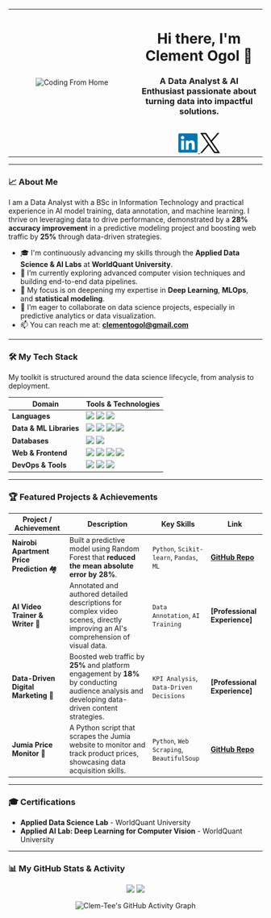 <!-- 
Hello! This profile is crafted to showcase my journey in data science and AI. 
Feel free to use it as inspiration.
-->

<!-- New Asymmetrical Header with Centered Columns -->
<table width="100%">
  <tr>
    <td align="center" valign="middle" width="50%">
      <!-- GIF on the LEFT, centered in its column -->
      <img src="https://media.giphy.com/media/M9gbBd9nbDrOTu1Mqx/giphy.gif" alt="Coding From Home" width="250"/>
    </td>
    <td align="center" valign="middle" width="50%">
      <!-- Text & Socials on the RIGHT, centered in its column -->
      <h1>Hi there, I'm Clement Ogol 👋</h1>
      <h3>A Data Analyst & AI Enthusiast passionate about turning data into impactful solutions.</h3>
      <br/>
      <div>
        <a href="https://www.linkedin.com/in/clementogol/" target="_blank">
          <img src="https://raw.githubusercontent.com/devicons/devicon/master/icons/linkedin/linkedin-original.svg" alt="Clement Ogol's LinkedIn" width="40" height="40" />
        </a>
        <a href="https://twitter.com/clem_zenith" target="_blank">
          <img src="https://raw.githubusercontent.com/devicons/devicon/master/icons/twitter/twitter-original.svg" alt="Clement Ogol's Twitter" width="40" height="40" />
        </a>
      </div>
    </td>
  </tr>
</table>

---

### 📈 About Me

I am a Data Analyst with a BSc in Information Technology and practical experience in AI model training, data annotation, and machine learning. I thrive on leveraging data to drive performance, demonstrated by a **28% accuracy improvement** in a predictive modeling project and boosting web traffic by **25%** through data-driven strategies.

- 🎓 I'm continuously advancing my skills through the **Applied Data Science & AI Labs** at **WorldQuant University**.
- 🔭 I’m currently exploring advanced computer vision techniques and building end-to-end data pipelines.
- 🌱 My focus is on deepening my expertise in **Deep Learning**, **MLOps**, and **statistical modeling**.
- 🤝 I’m eager to collaborate on data science projects, especially in predictive analytics or data visualization.
- 📫 You can reach me at: **clementogol@gmail.com**

---

### 🛠️ My Tech Stack
My toolkit is structured around the data science lifecycle, from analysis to deployment.

| Domain                  | Tools & Technologies                                                                                                                                                                                                                                                                                                                                                                                                                                                                                                                                               |
| ----------------------- | ------------------------------------------------------------------------------------------------------------------------------------------------------------------------------------------------------------------------------------------------------------------------------------------------------------------------------------------------------------------------------------------------------------------------------------------------------------------------------------------------------------------------------------------------------------------ |
| **Languages**           | <a href="#"><img src="https://img.shields.io/badge/Python-3776AB?style=for-the-badge&logo=python&logoColor=white"></a> <a href="#"><img src="https://img.shields.io/badge/SQL-025E8C?style=for-the-badge&logo=postgresql&logoColor=white"></a> <a href="#"><img src="https://img.shields.io/badge/JavaScript-F7DF1E?style=for-the-badge&logo=javascript&logoColor=black"></a>                                                                                                                                                                                                   |
| **Data & ML Libraries** | <a href="#"><img src="https://img.shields.io/badge/Pandas-150458?style=for-the-badge&logo=pandas&logoColor=white"></a> <a href="#"><img src="https://img.shields.io/badge/NumPy-013243?style=for-the-badge&logo=numpy&logoColor=white"></a> <a href="#"><img src="https://img.shields.io/badge/Scikit--learn-F7931E?style=for-the-badge&logo=scikit-learn&logoColor=white"></a> <a href="#"><img src="https://img.shields.io/badge/Jupyter-F37626?style=for-the-badge&logo=Jupyter&logoColor=white"></a>                                                                      |
| **Databases**           | <a href="#"><img src="https://img.shields.io/badge/MySQL-4479A1?style=for-the-badge&logo=mysql&logoColor=white"></a> <a href="#"><img src="https://img.shields.io/badge/PostgreSQL-336791?style=for-the-badge&logo=postgresql&logoColor=white"></a>                                                                                                                                                                                                                                                                                                                    |
| **Web & Frontend**      | <a href="#"><img src="https://img.shields.io/badge/React-61DAFB?style=for-the-badge&logo=react&logoColor=black"></a> <a href="#"><img src="https://img.shields.io/badge/Tailwind%20CSS-06B6D4?style=for-the-badge&logo=tailwindcss&logoColor=white"></a> <a href="#"><img src="https://img.shields.io/badge/HTML5-E34F26?style=for-the-badge&logo=html5&logoColor=white"></a> <a href="#"><img src="https://img.shields.io/badge/CSS3-1572B6?style=for-the-badge&logo=css3&logoColor=white"></a>                                                                          |
| **DevOps & Tools**      | <a href="#"><img src="https://img.shields.io/badge/Git-F05032?style=for-the-badge&logo=git&logoColor=white"></a> <a href="#"><img src="https://img.shields.io/badge/GitHub-181717?style=for-the-badge&logo=github&logoColor=white"></a> <a href="#"><img src="https://img.shields.io/badge/Docker-2496ED?style=for-the-badge&logo=docker&logoColor=white"></a>                                                                                                                                                                                                         |

---

### 🏆 Featured Projects & Achievements

| Project / Achievement                               | Description                                                                                                                              | Key Skills                                     | Link                                                                                                                                                                      |
| --------------------------------------------------- | ---------------------------------------------------------------------------------------------------------------------------------------- | ---------------------------------------------- | ------------------------------------------------------------------------------------------------------------------------------------------------------------------------- |
| **Nairobi Apartment Price Prediction** 🏘️           | Built a predictive model using Random Forest that **reduced the mean absolute error by 28%**.                                            | `Python`, `Scikit-learn`, `Pandas`, `ML`       | <a href="https://github.com/Clem-Tee/nairobi_apartment_prediction" target="_blank">**GitHub Repo**</a>                                                                    |
| **AI Video Trainer & Writer** 🎥                    | Annotated and authored detailed descriptions for complex video scenes, directly improving an AI's comprehension of visual data.          | `Data Annotation`, `AI Training`               | **[Professional Experience]**                                                                                                                                             |
| **Data-Driven Digital Marketing** 🚀              | Boosted web traffic by **25%** and platform engagement by **18%** by conducting audience analysis and developing data-driven content strategies. | `KPI Analysis`, `Data-Driven Decisions`        | **[Professional Experience]**                                                                                                                                             |
| **Jumia Price Monitor** 🛒                          | A Python script that scrapes the Jumia website to monitor and track product prices, showcasing data acquisition skills.                    | `Python`, `Web Scraping`, `BeautifulSoup`      | <a href="https://github.com/Clem-Tee/jumia-price-monitor" target="_blank">**GitHub Repo**</a>                                                                            |


---

### 🎓 Certifications

- **Applied Data Science Lab** - WorldQuant University
- **Applied AI Lab: Deep Learning for Computer Vision** - WorldQuant University

---

### 📊 My GitHub Stats & Activity

<p align="center">
  <img src="https://github-readme-stats.vercel.app/api?username=Clem-Tee&show_icons=true&theme=vision-friendly-dark&include_all_commits=true&count_private=true"/>
  <img src="https://github-readme-stats.vercel.app/api/top-langs/?username=Clem-Tee&layout=compact&langs_count=8&theme=vision-friendly-dark"/>
</p>

<!-- Minimalist Activity Graph -->
<div align="center">
  <img src="https://github-readme-activity-graph.vercel.app/graph?username=Clem-Tee&theme=vision-friendly-dark" alt="Clem-Tee's GitHub Activity Graph" />
</div>
